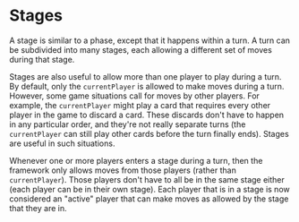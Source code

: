 # Stages

A stage is similar to a phase, except that it happens within a turn.
A turn can be subdivided into many stages, each allowing a different
set of moves during that stage.

Stages are also useful to allow more than one player to play during a turn.
By default, only the `currentPlayer` is allowed to make moves during a turn.
However, some game situations call for moves by other players. For example,
the `currentPlayer` might play a card that requires every other player in
the game to discard a card. These discards don't have to happen in any
particular order, and they're not really separate turns (the `currentPlayer`
can still play other cards before the turn finally ends). Stages are useful
in such situations.

Whenever one or more players enters a stage during a turn, then the framework
only allows moves from those players (rather than `currentPlayer`). Those
players don't have to all be in the same stage either (each player can be
in their own stage). Each player that is in a stage is now considered an
"active" player that can make moves as allowed by the stage that they are in.
